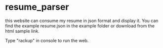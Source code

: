 # resume_parser
this website can consume my resume in json format and display it.
You can find the example resume.json in the example folder or download from the html sample link.

Type "rackup" in console to run the web.


